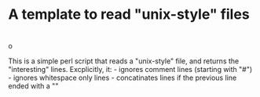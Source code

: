 #  A template to read "unix-style" files
#
o

This is a simple perl script that reads a "unix-style" file, and returns
the "interesting" lines.  Excplicitly, it:
    - ignores comment lines (starting with "#")
    - ignores whitespace only lines
    - concatinates lines if the previous line ended with a "\"


